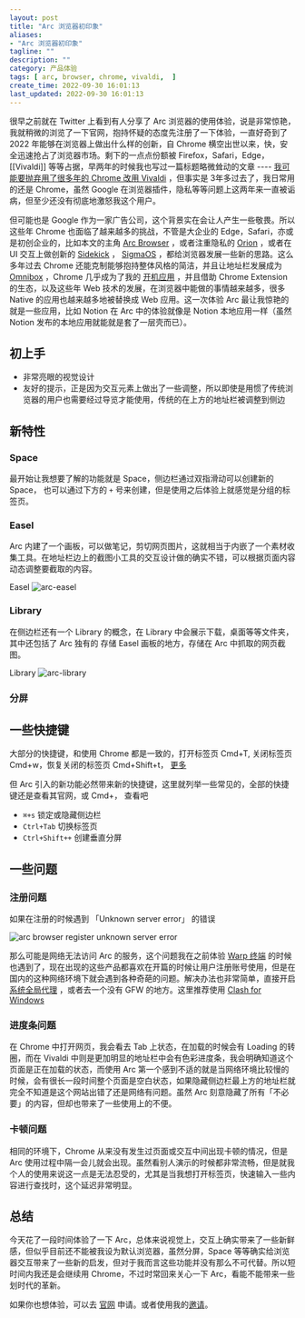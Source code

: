 ```yaml
---
layout: post
title: "Arc 浏览器初印象"
aliases:
- "Arc 浏览器初印象"
tagline: ""
description: ""
category: 产品体验
tags: [ arc, browser, chrome, vivaldi,  ]
create_time: 2022-09-30 16:01:13
last_updated: 2022-09-30 16:01:13
---
```


很早之前就在 Twitter 上看到有人分享了 Arc 浏览器的使用体验，说是非常惊艳，我就稍微的浏览了一下官网，抱持怀疑的态度先注册了一下体验，一直好奇到了 2022 年能够在浏览器上做出什么样的创新，自 Chrome 横空出世以来，快，安全迅速抢占了浏览器市场。剩下的一点点份额被 Firefox，Safari，Edge，[[Vivaldi]] 等等占据，早两年的时候我也写过一篇标题略微耸动的文章 ---- [我可能要抛弃用了很多年的 Chrome 改用 Vivaldi](/post/2019/07/replace-google-chrome-with-vivaldi.html) ，但事实是 3年多过去了，我日常用的还是 Chrome，虽然 Google 在浏览器插件，隐私等等问题上这两年来一直被诟病，但至少还没有彻底地激怒我这个用户。

但可能也是 Google 作为一家广告公司，这个背景实在会让人产生一些敬畏。所以这些年 Chrome 也面临了越来越多的挑战，不管是大企业的 Edge，Safari，亦或是初创企业的，比如本文的主角 [Arc Browser](https://thebrowser.company/) ，或者注重隐私的 [Orion](https://browser.kagi.com/) ，或者在 UI 交互上做创新的 [Sidekick](https://www.meetsidekick.com/) ， [SigmaOS](https://sigmaos.com/) ，都给浏览器发展一些新的思路。这么多年过去 Chrome 还能克制能够抱持整体风格的简洁，并且让地址栏发展成为 [Omnibox](https://www.chromium.org/user-experience/omnibox) ，Chrome 几乎成为了我的 [开机应用](/post/2017/12/most-useful-chrome-shortcut.html) ，并且借助 Chrome Extension 的生态，以及这些年 Web 技术的发展，在浏览器中能做的事情越来越多，很多 Native 的应用也越来越多地被替换成 Web 应用。这一次体验 Arc 最让我惊艳的就是一些应用，比如 Notion 在 Arc 中的体验就像是 Notion 本地应用一样（虽然 Notion 发布的本地应用就能就是套了一层壳而已）。

## 初上手

- 非常亮眼的视觉设计
- 友好的提示，正是因为交互元素上做出了一些调整，所以即使是用惯了传统浏览器的用户也需要经过导览才能使用，传统的在上方的地址栏被调整到侧边

## 新特性

### Space
最开始让我想要了解的功能就是 Space，侧边栏通过双指滑动可以创建新的 Space， 也可以通过下方的 `+` 号来创建，但是使用之后体验上就感觉是分组的标签页。

### Easel
Arc 内建了一个画板，可以做笔记，剪切网页图片，这就相当于内嵌了一个素材收集工具。在地址栏边上的截图小工具的交互设计做的确实不错，可以根据页面内容动态调整要截取的内容。

Easel
![arc-easel](https://photo.einverne.info/images/2022/10/01/zBeD.png)

### Library
在侧边栏还有一个 Library 的概念，在 Library 中会展示下载，桌面等等文件夹，其中还包括了 Arc 独有的 存储 Easel 画板的地方，存储在 Arc 中抓取的网页截图。

Library
![arc-library](https://photo.einverne.info/images/2022/10/01/z04H.png)

### 分屏

## 一些快捷键
大部分的快捷键，和使用 Chrome 都是一致的，打开标签页 Cmd+T, 关闭标签页 Cmd+w，恢复关闭的标签页 Cmd+Shift+t， [更多]()

但 Arc 引入的新功能必然带来新的快捷键，这里就列举一些常见的，全部的快捷键还是查看其官网，或 Cmd+， 查看吧

- `⌘+s`  锁定或隐藏侧边栏
- `Ctrl+Tab` 切换标签页
- `Ctrl+Shift++` 创建垂直分屏

## 一些问题

### 注册问题

如果在注册的时候遇到 「Unknown server error」 的错误

![arc browser register unknown server error](https://photo.einverne.info/images/2022/10/01/zQD3.png)

那么可能是网络无法访问 Arc 的服务，这个问题我在之前体验 [Warp 终端](/post/2022/03/warp-terminal-usage.html) 的时候也遇到了，现在出现的这些产品都喜欢在开篇的时候让用户注册账号使用，但是在国内的这种网络环境下就会遇到各种奇葩的问题。解决办法也非常简单，直接开启 [系统全局代理](https://docs.gtk.pw/contents/macos/cfw.html) ，或者去一个没有 GFW 的地方。这里推荐使用 [Clash for Windows](https://docs.gtk.pw/contents/macos/cfw.html)

### 进度条问题
在 Chrome 中打开网页，我会看去 Tab 上状态，在加载的时候会有 Loading 的转圈，而在 Vivaldi 中则是更加明显的地址栏中会有色彩进度条，我会明确知道这个页面是正在加载的状态，而使用 Arc 第一个感到不适的就是当网络环境比较慢的时候，会有很长一段时间整个页面是空白状态，如果隐藏侧边栏最上方的地址栏就完全不知道是这个网站出错了还是网络有问题。虽然 Arc 刻意隐藏了所有「不必要」的内容，但却也带来了一些使用上的不便。

### 卡顿问题
相同的环境下，Chrome 从来没有发生过页面或交互中间出现卡顿的情况，但是 Arc 使用过程中隔一会儿就会出现。虽然看别人演示的时候都非常流畅，但是就我个人的使用来说这一点是无法忍受的，尤其是当我想打开标签页，快速输入一些内容进行查找时，这个延迟非常明显。

## 总结
今天花了一段时间体验了一下 Arc，总体来说视觉上，交互上确实带来了一些新鲜感，但似乎目前还不能被我设为默认浏览器，虽然分屏，Space 等等确实给浏览器交互带来了一些新的启发，但对于我而言这些功能并没有那么不可代替。所以短时间内我还是会继续用 Chrome，不过时常回来关心一下 Arc，看能不能带来一些划时代的革新。

如果你也想体验，可以去 [官网](https://thebrowser.company/) 申请。或者使用我的[邀请](https://arc.net/gift/e2891de0)。

